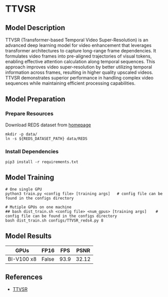 # TTVSR

## Model Description

TTVSR (Transformer-based Temporal Video Super-Resolution) is an advanced deep learning model for video enhancement that
leverages transformer architectures to capture long-range frame dependencies. It formulates video frames into
pre-aligned trajectories of visual tokens, enabling effective attention calculation along temporal sequences. This
approach improves video super-resolution by better utilizing temporal information across frames, resulting in higher
quality upscaled videos. TTVSR demonstrates superior performance in handling complex video sequences while maintaining
efficient processing capabilities.

## Model Preparation

### Prepare Resources

Download REDS dataset from [homepage](https://seungjunnah.github.io/Datasets/reds.html)

```shell
mkdir -p data/
ln -s ${REDS_DATASET_PATH} data/REDS
```

### Install Dependencies

```shell
pip3 install -r requirements.txt
```

## Model Training

```shell
# One single GPU
python3 train.py <config file> [training args]   # config file can be found in the configs directory

# Mutiple GPUs on one machine
## bash dist_train.sh <config file> <num_gpus> [training args]    # config file can be found in the configs directory
bash dist_train.sh configs/TTVSR_reds4.py 8
```

## Model Results

| GPUs       | FP16  | FPS  | PSNR  |
|------------|-------|------|-------|
| BI-V100 x8 | False | 93.9 | 32.12 |

## References

- [TTVSR](https://github.com/researchmm/TTVSR)

